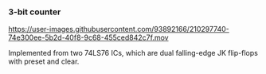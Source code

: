 ### 3-bit counter

https://user-images.githubusercontent.com/93892166/210297740-74e300ee-5b2d-40f8-9c68-455ced842c7f.mov

Implemented from two 74LS76 ICs, which are dual falling-edge JK flip-flops with preset and clear. 
